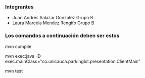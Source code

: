### Integrantes

 - Juan Andrés Salazar Gonzalez Grupo B
 - Laura Marcela Mendez Rengifo Grupo B

### Los comandos a continuación deben ser  estos

mvn compile

mvn exec:java -D exec.mainClass="co.unicauca.parkinglot.presentation.ClientMain"

mvn test
